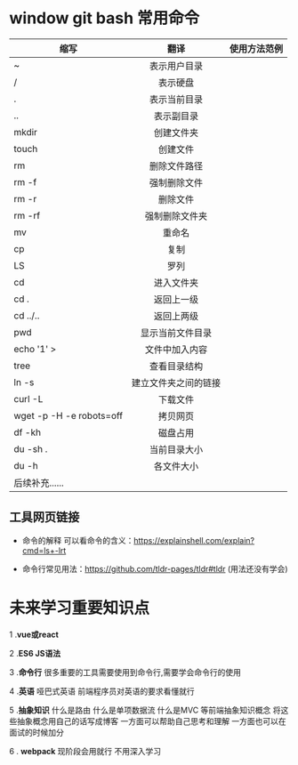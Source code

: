 # window git bash 常用命令

缩写|翻译|使用方法范例
--|:--:|--:
~|表示用户目录
/|表示硬盘
.|表示当前目录
..|表示副目录
mkdir|创建文件夹|
touch|创建文件|
rm |删除文件路径|
rm -f |强制删除文件
rm -r |删除文件|
rm -rf| 强制删除文件夹
mv|重命名|
cp|复制|
LS|罗列|
cd|进入文件夹|
cd .|返回上一级|
cd ../..|返回上两级|
pwd|显示当前文件目录|
echo '1' > |文件中加入内容|
tree|查看目录结构|
ln -s |建立文件夹之间的链接|
curl -L|下载文件|
wget -p -H -e robots=off|拷贝网页
df -kh|磁盘占用
du -sh .|当前目录大小
du -h|各文件大小
后续补充......|

## 工具网页链接
* 命令的解释 可以看命令的含义：https://explainshell.com/explain?cmd=ls+-lrt
 
*  命令行常见用法：https://github.com/tldr-pages/tldr#tldr (用法还没有学会)


# 未来学习重要知识点

1 .**vue或react**

2 .**ES6 JS语法**

3 .**命令行** 很多重要的工具需要使用到命令行,需要学会命令行的使用

4 .**英语**  哑巴式英语 前端程序员对英语的要求看懂就行  

5 .**抽象知识** 什么是路由 什么是单项数据流 什么是MVC 等前端抽象知识概念 将这些抽象概念用自己的话写成博客 一方面可以帮助自己思考和理解
一方面也可以在面试的时候加分

6 . **webpack** 现阶段会用就行 不用深入学习